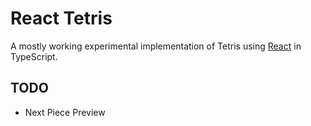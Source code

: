 # React Tetris

A mostly working experimental implementation of Tetris using
[React](http://facebook.github.io/react/) in TypeScript.

## TODO

* Next Piece Preview
